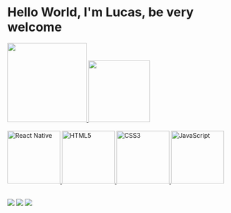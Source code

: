 # Hello World, I'm Lucas, be very welcome

<table>
  <a href="https://github.com/ksslucas">
  <img height="180em" src="https://github-readme-stats.vercel.app/api?username=ksslucas&show_icons=true&theme=tokyonight&include_all_commits=true&count_private=true"/> <img height="140em" src="https://github-readme-stats.vercel.app/api/top-langs/?username=ksslucas&layout=compact&langs_count=6&theme=tokyonight"/> <br> <br>

  <img src="https://upload.wikimedia.org/wikipedia/commons/thumb/a/a7/React-icon.svg/539px-React-icon.svg.png" width="120" alt="React Native">
  <img src="https://img.icons8.com/color/2x/html-5.png" width="120" alt="HTML5">
  <img src="https://img.icons8.com/color/2x/css3.png" width="120" alt="CSS3">
  <img src="https://static.vecteezy.com/system/resources/previews/027/127/560/non_2x/javascript-logo-javascript-icon-transparent-free-png.png" width="120" alt="JavaScript">

</table>

<div> 

  <a href="https://www.instagram.com/kssluccas/" target="_blank"><img src="https://img.shields.io/badge/-Instagram-%23E4405F?style=for-the-badge&logo=instagram&logoColor=white" target="_blank"></a>
  <a href = "mailto: lucasgabrielmendesleite@gmail.com"><img src="https://img.shields.io/badge/-Gmail-%23333?style=for-the-badge&logo=gmail&logoColor=white" target="_blank"></a>
  <a href="https://www.linkedin.com/in/lucas-mendes-1bbbb72a5/" target="_blank"><img src="https://img.shields.io/badge/-LinkedIn-%230077B5?style=for-the-badge&logo=linkedin&logoColor=white" target="_blank"></a> 
</div>
